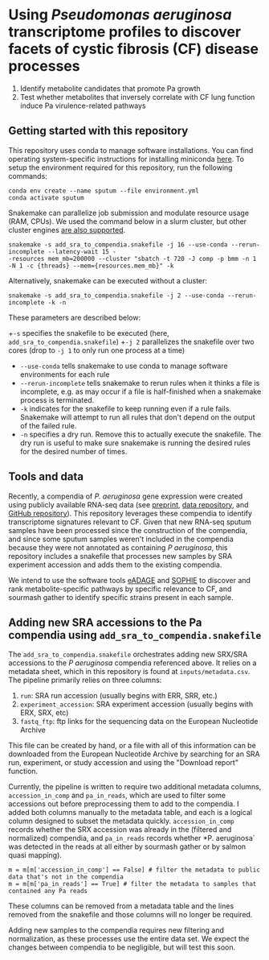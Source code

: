 # Using *Pseudomonas aeruginosa* transcriptome profiles to discover facets of cystic fibrosis (CF) disease processes

1) Identify metabolite candidates that promote Pa growth 
2) Test whether metabolites that inversely correlate with CF lung function induce Pa virulence-related pathways

## Getting started with this repository


This repository uses conda to manage software installations. 
You can find operating system-specific instructions for installing miniconda [here](https://docs.conda.io/en/latest/miniconda.html).
To setup the environment required for this repository, run the following commands:
```
conda env create --name sputum --file environment.yml
conda activate sputum
```


Snakemake can parallelize job submission and modulate resource usage (RAM, CPUs). 
We used the command below in a slurm cluster, but other cluster engines [are also supported](https://snakemake.readthedocs.io/en/stable/executing/cluster.html).

```
snakemake -s add_sra_to_compendia.snakefile -j 16 --use-conda --rerun-incomplete --latency-wait 15 -
-resources mem_mb=200000 --cluster "sbatch -t 720 -J comp -p bmm -n 1 -N 1 -c {threads} --mem={resources.mem_mb}" -k
```

Alternatively, snakemake can be executed without a cluster:
```
snakemake -s add_sra_to_compendia.snakefile -j 2 --use-conda --rerun-incomplete -k -n
```
These parameters are described below:

+`-s` specifies the snakefile to be executed (here, `add_sra_to_compendia.snakefile`)
+`-j 2` parallelizes the snakefile over two cores (drop to `-j 1` to only run one process at a time)
+ `--use-conda` tells snakemake to use conda to manage software environments for each rule
+ `--rerun-incomplete` tells snakemake to rerun rules when it thinks a file is incomplete, e.g. as may occur if a file is half-finished when a snakemake process is terminated.
+ `-k` indicates for the snakefile to keep running even if a rule fails. Snakemake will attempt to run all rules that don't depend on the output of the failed rule.
+ `-n` specifies a dry run. Remove this to actually execute the snakefile. The dry run is useful to make sure snakemake is running the desired rules for the desired number of times.

## Tools and data

Recently, a compendia of *P. aeruginosa* gene expression were created using publicly available RNA-seq data (see [preprint](https://doi.org/10.1101/2022.01.24.477642), [data repository](https://osf.io/s9gyu/), and [GitHub repository](https://github.com/georgiadoing/pa-seq-compendia)).
This repository leverages these compendia to identify transcriptome signatures relevant to CF. 
Given that new RNA-seq sputum samples have been processed since the construction of the compendia, and since some sputum samples weren't included in the compendia because they were not annotated as containing *P aeruginosa*, this repository includes a snakefile that processes new samples by SRA experiment accession and adds them to the existing compendia.

We intend to use the software tools [eADAGE](https://pubmed.ncbi.nlm.nih.gov/28711280/) and [SOPHIE](https://www.biorxiv.org/content/10.1101/2021.05.24.445440v1) to discover and rank metabolite-specific pathways by specific relevance to CF, and sourmash gather to identify specific strains present in each sample.

## Adding new SRA accessions to the Pa compendia using `add_sra_to_compendia.snakefile`

The `add_sra_to_compendia.snakefile` orchestrates adding new SRX/SRA accessions to the *P aeruginosa* compendia referenced above.
It relies on a metadata sheet, which in this repository is found at `inputs/metadata.csv`.
The pipeline primarily relies on three columns:

1. `run`: SRA run accession (usually begins with ERR, SRR, etc.)
2. `experiment_accession`: SRA experiment accession (usually begins with ERX, SRX, etc)
3. `fastq_ftp`: ftp links for the sequencing data on the European Nucleotide Archive

This file can be created by hand, or a file with all of this information can be downloaded from the European Nucleotide Archive by searching for an SRA run, experiment, or study accession and using the "Download report" function. 

Currently, the pipeline is written to require two additional metadata columns, `accession_in_comp` and `pa_in_reads`, which are used to filter some accessions out before preprocessing them to add to the compendia. I added both columns manually to the metadata table, and each is a logical column designed to subset the metadata quickly. `accession_in_comp` records whether the SRX accession was already in the (filtered and normalized) compendia, and `pa_in_reads` records whether *P. aeruginosa` was detected in the reads at all either by sourmash gather or by salmon quasi mapping).
``` 
m = m[m['accession_in_comp'] == False] # filter the metadata to public data that's not in the compendia
m = m[m['pa_in_reads'] == True] # filter the metadata to samples that contained any Pa reads
```
These columns can be removed from a metadata table and the lines removed from the snakefile and those columns will no longer be required.

Adding new samples to the compendia requires new filtering and normalization, as these processes use the entire data set.
We expect the changes between compendia to be negligible, but will test this soon.
